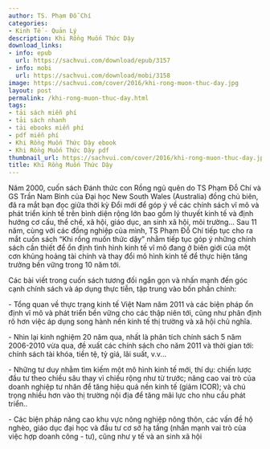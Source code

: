 ```yaml
---
author: TS. Phạm Đỗ Chí
categories:
- Kinh Tế - Quản Lý
description: Khi Rồng Muốn Thức Dậy
download_links:
- info: epub
  url: https://sachvui.com/download/epub/3157
- info: mobi
  url: https://sachvui.com/download/mobi/3158
image: https://sachvui.com/cover/2016/khi-rong-muon-thuc-day.jpg
layout: post
permalink: /khi-rong-muon-thuc-day.html
tags:
- tải sách miễn phí
- tải sách nhanh
- tải ebooks miễn phí
- pdf miễn phí
- Khi Rồng Muốn Thức Dậy ebook
- Khi Rồng Muốn Thức Dậy pdf
thumbnail_url: https://sachvui.com/cover/2016/khi-rong-muon-thuc-day.jpg
title: Khi Rồng Muốn Thức Dậy
---
```


 <div class="item-desc text-justify"> <p>Năm 2000, cuốn sách Đánh thức con Rồng ngủ quên do TS Phạm Đỗ Chí và GS Trần Nam Bình của Đại học New South Wales (Australia) đồng chủ biên, đã ra mắt bạn đọc giữa thời kỳ Đổi mới để góp ý về các chính sách vĩ mô và phát triển kinh tế trên bình diện rộng lớn bao gồm lý thuyết kinh tế và định hướng cơ cấu, thể chế, xã hội, giáo dục, an sinh xã hội, môi trường… Sau 11 năm, cùng với các đồng nghiệp của mình, TS Phạm Đỗ Chí tiếp tục cho ra mắt cuốn sách “Khi rồng muốn thức dậy” nhằm tiếp tục góp ý những chính sách cần thiết để ổn định tình hình kinh tế vĩ mô đang ở biên giới của một cơn khủng hoảng tài chính và thay đổi mô hình kinh tế để thực hiện tăng trưởng bền vững trong 10 năm tới.</p><p>Các bài viết trong cuốn sách tương đối ngắn gọn và nhấn mạnh đến góc cạnh chính sách và áp dụng thực tiễn, tập trung vào bốn phần chính:</p><p>- Tổng quan về thực trạng kinh tế Việt Nam năm 2011 và các biện pháp ổn định vĩ mô và phát triển bền vững cho các thập niên tới, cũng như phân định rõ hơn việc áp dụng song hành nền kinh tế thị trường và xã hội chủ nghĩa.</p><p>- Nhìn lại kinh nghiệm 20 năm qua, nhất là phân tích chính sách 5 năm 2006-2010 vừa qua, đề xuất các chính sách cho năm 2011 và thời gian tới: chính sách tài khóa, tiền tệ, tỷ giá, lãi suất, v.v...</p><p>- Những tư duy nhằm tìm kiếm một mô hình kinh tế mới, thí dụ: chiến lược đầu tư theo chiều sâu thay vì chiều rộng như từ trước; nâng cao vai trò của doanh nghiệp tư nhân để tăng hiệu quả nền kinh tế (giảm ICOR); và chú trọng nhiều hơn vào thị trường nội địa để tăng mãi lực cho nhu cầu phát triển..</p><p>- Các biện pháp nâng cao khu vực nông nghiệp nông thôn, các vấn đề hộ nghèo, giáo dục đại học và đầu tư cơ sở hạ tầng (nhấn mạnh vai trò của việc hợp doanh công - tư), cũng như y tế và an sinh xã hội</p> </div>